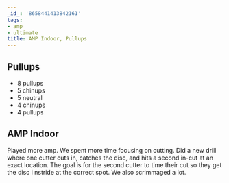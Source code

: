 ```yaml
---
_id_: '8658441413842161'
tags:
- amp
- ultimate
title: AMP Indoor, Pullups
---
```


## Pullups

- 8 pullups
- 5 chinups
- 5 neutral
- 4 chinups
- 4 pullups

## AMP Indoor

Played more amp. We spent more time focusing on cutting. Did a new drill where one cutter cuts in, catches the disc, and hits a second in-cut at an exact location. The goal is for the second cutter to time their cut so they get the disc i nstride at the correct spot. We also scrimmaged a lot.
